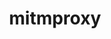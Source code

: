 ---
codehost: https://github.com/mitmproxy/mitmproxy
logohandle: mitmproxy
sort: mitmproxy
title: mitmproxy
twitter: https://x.com/mitmproxy
website: https://mitmproxy.org/
---